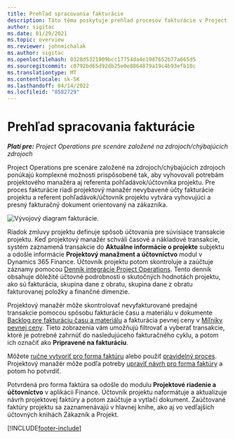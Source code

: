 ```yaml
---
title: Prehľad spracovania fakturácie
description: Táto téma poskytuje prehľad procesov fakturácie v Project Operations pre scenáre založené na zdrojoch/chýbajúcich zdrojoch.
author: sigitac
ms.date: 01/29/2021
ms.topic: overview
ms.reviewer: johnmichalak
ms.author: sigitac
ms.openlocfilehash: 0328d5321909bcc17754da4e19d7652b77a665d5
ms.sourcegitcommit: c0792bd65d92db25e0e8864879a19c4b93efb10c
ms.translationtype: MT
ms.contentlocale: sk-SK
ms.lasthandoff: 04/14/2022
ms.locfileid: "8582729"
---
```

# <a name="invoicing-process-overview"></a>Prehľad spracovania fakturácie

_**Platí pre:** Project Operations pre scenáre založené na zdrojoch/chýbajúcich zdrojoch_

Project Operations pre scenáre založené na zdrojoch/chýbajúcich zdrojoch ponúkajú komplexné možnosti prispôsobené tak, aby vyhovovali potrebám projektového manažéra aj referenta pohľadávok/účtovníka projektu. Pre proces fakturácie riadi projektový manažér nevybavené účty fakturácie projektu a referent pohľadávok/účtovník projektu vytvára vyhovujúci a presný fakturačný dokument orientovaný na zákazníka.

![Vývojový diagram fakturácie.](./media/invoicing-flow.png)

Riadok zmluvy projektu definuje spôsob účtovania pre súvisiace transakcie projektu. Keď projektový manažér schváli časové a nákladové transakcie, systém zaznamená transakcie do **Aktuálne informácie o projekte** subjektu a odošle informácie **Projektový manažment a účtovníctvo** modul v Dynamics 365 Finance. Účtovník projektu potom skontroluje a zaúčtuje záznamy pomocou [Denník integrácie Project Operations](../project-accounting/project-operations-integration-journal.md). Tento denník obsahuje dôležité účtovné podrobnosti o skutočných hodnotách projektu, ako sú fakturácia, skupina dane z obratu, skupina dane z obratu fakturovanej položky a finančné dimenzie.

Projektový manažér môže skontrolovať nevyfakturované predajné transakcie pomocou spôsobu fakturácie času a materiálu v dokumente [Backlog pre fakturáciu času a materiálu](../proforma-invoicing/manage-billing-backlog.md#time-and-material-billing-backlog) a fakturácia pevnej ceny v [Míľniky pevnej ceny](../proforma-invoicing/manage-billing-backlog.md#fixed-price-milestones). Tieto zobrazenia vám umožňujú filtrovať a vyberať transakcie, ktoré je potrebné zahrnúť do nasledujúceho fakturačného cyklu, a potom ich označiť ako **Pripravené na fakturáciu**.

Môžete [ručne vytvoriť pro forma faktúru](../proforma-invoicing/create-manual-proforma-invoice.md) alebo použiť [pravidelný proces](../proforma-invoicing/configure-automated-invoice-creation.md). Projektový manažér môže podľa potreby [upraviť návrh pro forma faktúry](../proforma-invoicing/manage-proforma-invoice.md) a potom ho potvrdiť.

Potvrdená pro forma faktúra sa odošle do modulu **Projektové riadenie a účtovníctvo** v aplikácii Finance. Účtovník projektu naformátuje a aktualizuje návrh projektovej faktúry a potom zaúčtuje a vytlačí dokument. Zaúčtované faktúry projektu sa zaznamenávajú v hlavnej knihe, ako aj vo vedľajších účtovných knihách Zákazník a Projekt.


[!INCLUDE[footer-include](../includes/footer-banner.md)]